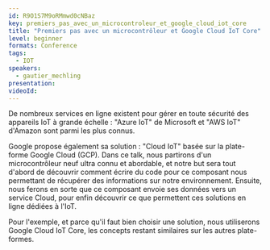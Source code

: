 ```yaml
---
id: R9O1S7M9oRMmwd0cNBaz
key: premiers_pas_avec_un_microcontroleur_et_google_cloud_iot_core
title: "Premiers pas avec un microcontrôleur et Google Cloud IoT Core"
level: beginner
formats: Conference 
tags:
  - IOT
speakers:
  - gautier_mechling
presentation:
videoId:
---
```

De nombreux services en ligne existent pour gérer en toute sécurité des appareils IoT à grande échelle : "Azure IoT" de Microsoft et "AWS IoT" d'Amazon sont parmi les plus connus.

Google propose également sa solution : "Cloud IoT" basée sur la plate-forme Google Cloud (GCP).
Dans ce talk, nous partirons d'un microcontrôleur neuf ultra connu et abordable, et notre but sera tout d'abord de découvrir comment écrire du code pour ce composant nous permettant de récupérer des informations sur notre environnement.
Ensuite, nous ferons en sorte que ce composant envoie ses données vers un service Cloud, pour enfin découvrir ce que permettent ces solutions en ligne dédiées à l'IoT.

Pour l'exemple, et parce qu'il faut bien choisir une solution, nous utiliserons Google Cloud IoT Core, les concepts restant similaires sur les autres plate-formes.
